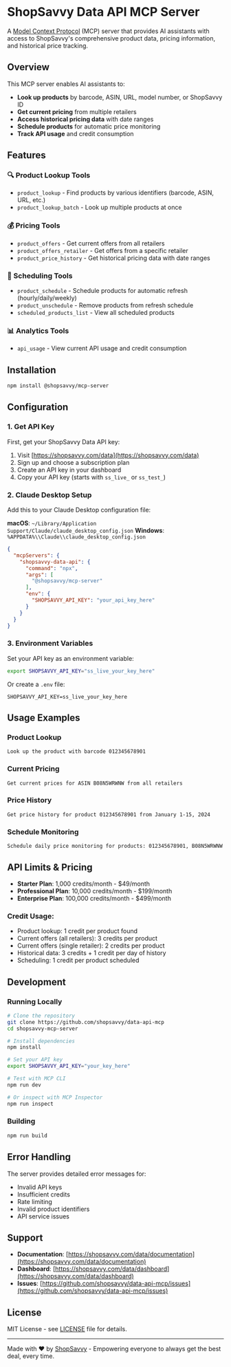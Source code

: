 # ShopSavvy Data API MCP Server

A [Model Context Protocol](https://modelcontextprotocol.io/) (MCP) server that provides AI assistants with access to ShopSavvy's comprehensive product data, pricing information, and historical price tracking.

## Overview

This MCP server enables AI assistants to:
- **Look up products** by barcode, ASIN, URL, model number, or ShopSavvy ID
- **Get current pricing** from multiple retailers
- **Access historical pricing data** with date ranges
- **Schedule products** for automatic price monitoring
- **Track API usage** and credit consumption

## Features

### 🔍 Product Lookup Tools
- `product_lookup` - Find products by various identifiers (barcode, ASIN, URL, etc.)
- `product_lookup_batch` - Look up multiple products at once

### 💰 Pricing Tools
- `product_offers` - Get current offers from all retailers
- `product_offers_retailer` - Get offers from a specific retailer
- `product_price_history` - Get historical pricing data with date ranges

### 📅 Scheduling Tools
- `product_schedule` - Schedule products for automatic refresh (hourly/daily/weekly)
- `product_unschedule` - Remove products from refresh schedule
- `scheduled_products_list` - View all scheduled products

### 📊 Analytics Tools
- `api_usage` - View current API usage and credit consumption

## Installation

```bash
npm install @shopsavvy/mcp-server
```

## Configuration

### 1. Get API Key

First, get your ShopSavvy Data API key:

1. Visit [https://shopsavvy.com/data](https://shopsavvy.com/data)
2. Sign up and choose a subscription plan
3. Create an API key in your dashboard
4. Copy your API key (starts with `ss_live_` or `ss_test_`)

### 2. Claude Desktop Setup

Add this to your Claude Desktop configuration file:

**macOS**: `~/Library/Application Support/Claude/claude_desktop_config.json`
**Windows**: `%APPDATA%\\Claude\\claude_desktop_config.json`

```json
{
  "mcpServers": {
    "shopsavvy-data-api": {
      "command": "npx",
      "args": [
        "@shopsavvy/mcp-server"
      ],
      "env": {
        "SHOPSAVVY_API_KEY": "your_api_key_here"
      }
    }
  }
}
```

### 3. Environment Variables

Set your API key as an environment variable:

```bash
export SHOPSAVVY_API_KEY="ss_live_your_key_here"
```

Or create a `.env` file:
```
SHOPSAVVY_API_KEY=ss_live_your_key_here
```

## Usage Examples

### Product Lookup
```
Look up the product with barcode 012345678901
```

### Current Pricing
```
Get current prices for ASIN B08N5WRWNW from all retailers
```

### Price History
```
Get price history for product 012345678901 from January 1-15, 2024
```

### Schedule Monitoring
```
Schedule daily price monitoring for products: 012345678901, B08N5WRWNW
```

## API Limits & Pricing

- **Starter Plan**: 1,000 credits/month - $49/month
- **Professional Plan**: 10,000 credits/month - $199/month
- **Enterprise Plan**: 100,000 credits/month - $499/month

### Credit Usage:
- Product lookup: 1 credit per product found
- Current offers (all retailers): 3 credits per product
- Current offers (single retailer): 2 credits per product
- Historical data: 3 credits + 1 credit per day of history
- Scheduling: 1 credit per product scheduled

## Development

### Running Locally

```bash
# Clone the repository
git clone https://github.com/shopsavvy/data-api-mcp
cd shopsavvy-mcp-server

# Install dependencies
npm install

# Set your API key
export SHOPSAVVY_API_KEY="your_key_here"

# Test with MCP CLI
npm run dev

# Or inspect with MCP Inspector
npm run inspect
```

### Building

```bash
npm run build
```

## Error Handling

The server provides detailed error messages for:
- Invalid API keys
- Insufficient credits
- Rate limiting
- Invalid product identifiers
- API service issues

## Support

- **Documentation**: [https://shopsavvy.com/data/documentation](https://shopsavvy.com/data/documentation)
- **Dashboard**: [https://shopsavvy.com/data/dashboard](https://shopsavvy.com/data/dashboard)
- **Issues**: [https://github.com/shopsavvy/data-api-mcp/issues](https://github.com/shopsavvy/data-api-mcp/issues)

## License

MIT License - see [LICENSE](LICENSE) file for details.

---

Made with ❤️ by [ShopSavvy](https://shopsavvy.com) - Empowering everyone to always get the best deal, every time.